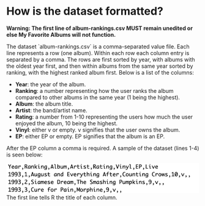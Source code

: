 # How is the dataset formatted?

**Warning: The first line of album-rankings.csv MUST remain unedited or else My Favorite Albums will not function.**

The dataset \`album-rankings.csv\` is a comma-separated value file. Each line represents a row (one album). Within each row each column entry is separated by a comma. The rows are first sorted by year, with albums with the oldest year first, and then within albums from the same year sorted by ranking, with the highest ranked album first. Below is a list of the columns:

* **Year**: the year of the album.  
* **Ranking**: a number representing how the user ranks the album compared to other albums in the same year (1 being the highest).  
* **Album**: the album title.  
* **Artist**: the band/artist name.  
* **Rating**: a number from 1-10 representing the users how much the user enjoyed the album, 10 being the highest.  
* **Vinyl**: either v or empty. v signifies that the user owns the album.  
* **EP**: either EP or empty. EP signifies that the album is an EP.

After the EP column a comma is required. A sample of the dataset (lines 1-4) is seen below:

![First few lines of album-rankings.csv](images/csv.png)  
The first line tells R the title of each column. 